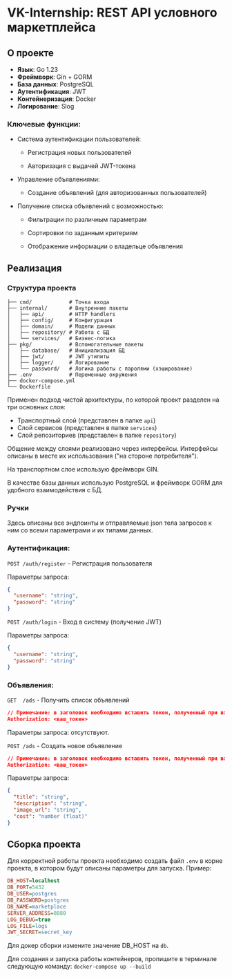 # VK-Internship: REST API условного маркетплейса

## О проекте

- **Язык**: Go 1.23
- **Фреймворк**: Gin + GORM
- **База данных**: PostgreSQL
- **Аутентификация**: JWT
- **Контейнеризация**: Docker
- **Логирование**: Slog

### Ключевые функции:

- Система аутентификации пользователей:
    - Регистрация новых пользователей

    - Авторизация с выдачей JWT-токена

- Управление объявлениями:

    - Создание объявлений (для авторизованных пользователей)

- Получение списка объявлений с возможностью:
    - Фильтрации по различным параметрам

    - Сортировки по заданным критериям

    - Отображение информации о владельце объявления

## Реализация
### Структура проекта
```
├── cmd/            # Точка входа
├── internal/       # Внутренние пакеты
│   ├── api/        # HTTP handlers
│   ├── config/     # Конфигурация
│   ├── domain/     # Модели данных
│   ├── repository/ # Работа с БД
│   └── services/   # Бизнес-логика
├── pkg/            # Вспомогательные пакеты
│   ├── database/   # Инициализация БД
│   ├── jwt/        # JWT утилиты
│   ├── logger/     # Логирование
│   └── password/   # Логика работы с паролями (хэширование)
├── .env            # Переменные окружения
├── docker-compose.yml
└── Dockerfile
```
Применен подход чистой архитектуры, по которой проект разделен на три основных слоя:

- Транспортный слой (представлен в папке `api`)
- Слой сервисов (представлен в папке `services`)
- Слой репозиториев (представлен в папке `repository`)

Общение между слоями реализовано через интерфейсы. Интерфейсы описаны в месте их использования ("на стороне потребителя").

На транспортном слое использую фреймворк GIN.

В качестве базы данных использую PostgreSQL и фреймворк GORM для удобного взаимодействия с БД.

### Ручки
Здесь описаны все эндпоинты и отправляемые json тела запросов к ним со всеми параметрами и их типами данных.
### Аутентификация:
`POST /auth/register` - Регистрация пользователя

Параметры запроса:
```json
{
  "username": "string",
  "password": "string"
}
```
`POST /auth/login` - Вход в систему (получение JWT)

Параметры запроса:
```json
{
  "username": "string",
  "password": "string"
}
```

### Объявления:
`GET  /ads` - Получить список объявлений
```json
// Примечание: в заголовок необходимо вставить токен, полученный при входе в систему в случае, если хотите увидеть, являетесь ли Вы владельцем объявления.
Authorization: <ваш_токен>
```
Параметры запроса: отсутствуют.

`POST /ads` - Создать новое объявление
```json
// Примечание: в заголовок необходимо вставить токен, полученный при входе в систему
Authorization: <ваш_токен>
```

Параметры запроса:
```json
{
  "title": "string",
  "description": "string",
  "image_url": "string",
  "cost": "number (float)" 
}
```

## Сборка проекта
Для корректной работы проекта необходимо создать файл `.env` в корне проекта, в котором будут описаны параметры для запуска. 
Пример:
```ini
DB_HOST=localhost
DB_PORT=5432
DB_USER=postgres
DB_PASSWORD=postgres
DB_NAME=marketplace
SERVER_ADDRESS=8080
LOG_DEBUG=true
LOG_FILE=logs
JWT_SECRET=secret_key
```
Для докер сборки измените значение DB_HOST на `db`.

Для создания и запуска работы контейнеров, пропишите в терминале следующую команду: `docker-compose up --build`
